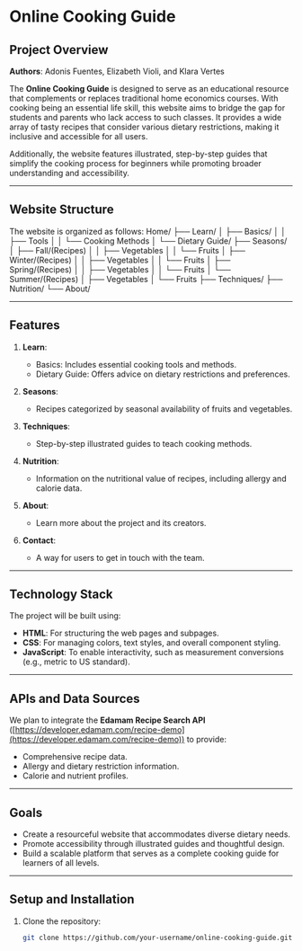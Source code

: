 # Online Cooking Guide

## Project Overview

**Authors**: Adonis Fuentes, Elizabeth Violi, and Klara Vertes

The **Online Cooking Guide** is designed to serve as an educational resource that complements or replaces traditional home economics courses. With cooking being an essential life skill, this website aims to bridge the gap for students and parents who lack access to such classes. It provides a wide array of tasty recipes that consider various dietary restrictions, making it inclusive and accessible for all users.

Additionally, the website features illustrated, step-by-step guides that simplify the cooking process for beginners while promoting broader understanding and accessibility.

---

## Website Structure

The website is organized as follows:
Home/
├── Learn/
│ ├── Basics/
│ │ ├── Tools
│ │ └── Cooking Methods
│ └── Dietary Guide/
├── Seasons/
│ ├── Fall/(Recipes)
│ │ ├── Vegetables
│ │ └── Fruits
│ ├── Winter/(Recipes)
│ │ ├── Vegetables
│ │ └── Fruits
│ ├── Spring/(Recipes)
│ │ ├── Vegetables
│ │ └── Fruits
│ └── Summer/(Recipes)
│ ├── Vegetables
│ └── Fruits
├── Techniques/
├── Nutrition/
└── About/

---

## Features

1. **Learn**:
   - Basics: Includes essential cooking tools and methods.
   - Dietary Guide: Offers advice on dietary restrictions and preferences.

2. **Seasons**:
   - Recipes categorized by seasonal availability of fruits and vegetables.

3. **Techniques**:
   - Step-by-step illustrated guides to teach cooking methods.

4. **Nutrition**:
   - Information on the nutritional value of recipes, including allergy and calorie data.

5. **About**:
   - Learn more about the project and its creators.

6. **Contact**:
   - A way for users to get in touch with the team.

---

## Technology Stack

The project will be built using:

- **HTML**: For structuring the web pages and subpages.
- **CSS**: For managing colors, text styles, and overall component styling.
- **JavaScript**: To enable interactivity, such as measurement conversions (e.g., metric to US standard).

---

## APIs and Data Sources

We plan to integrate the **Edamam Recipe Search API** ([https://developer.edamam.com/recipe-demo](https://developer.edamam.com/recipe-demo)) to provide:

- Comprehensive recipe data.
- Allergy and dietary restriction information.
- Calorie and nutrient profiles.

---

## Goals

- Create a resourceful website that accommodates diverse dietary needs.
- Promote accessibility through illustrated guides and thoughtful design.
- Build a scalable platform that serves as a complete cooking guide for learners of all levels.

---

## Setup and Installation

1. Clone the repository:
   ```bash
   git clone https://github.com/your-username/online-cooking-guide.git
